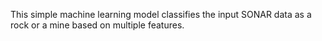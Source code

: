 This simple machine learning model classifies the input SONAR data as a rock or a mine based on multiple features.
